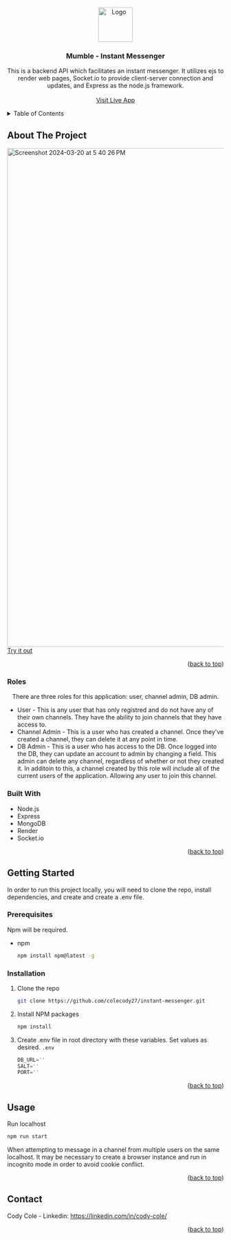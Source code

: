 <!-- Improved compatibility of back to top link: See: https://github.com/othneildrew/Best-README-Template/pull/73 -->
<a name="readme-top"></a>

<!-- PROJECT SHIELDS -->
<!--
*** I'm using markdown "reference style" links for readability.
*** Reference links are enclosed in brackets [ ] instead of parentheses ( ).
*** See the bottom of this document for the declaration of the reference variables
*** for contributors-url, forks-url, etc. This is an optional, concise syntax you may use.
*** https://www.markdownguide.org/basic-syntax/#reference-style-links

[![Contributors][contributors-shield]][contributors-url]
[![Forks][forks-shield]][forks-url]
[![Stargazers][stars-shield]][stars-url]
[![Issues][issues-shield]][issues-url]
[![MIT License][license-shield]][license-url]
[![LinkedIn][linkedin-shield]][linkedin-url]
-->


<!-- PROJECT LOGO -->
<br />
<div align="center">
  <a href="https://github.com/github_username/repo_name">
    <img src="https://github.com/colecody27/instant-messenger/assets/71093271/950ff130-4c65-444f-b8de-f2459b2adb98" alt="Logo" width="80" height="80">
  </a>

<h3 align="center">Mumble - Instant Messenger</h3>

  <p align="center">
    This is a backend API which facilitates an instant messenger. It utilizes ejs to render web pages, Socket.io to provide client-server connection and updates, and Express as the node.js framework. 
    <br />
    <br />
    <a href="https://instant-messenger-qa99.onrender.com">Visit Live App</a>
  </p>
</div>



<!-- TABLE OF CONTENTS -->
<details>
  <summary>Table of Contents</summary>
  <ol>
    <li>
      <a href="#about-the-project">About The Project</a>
      <ul>
        <li><a href="#built-with">Built With</a></li>
      </ul>
    </li>
    <li>
      <a href="#getting-started">Getting Started</a>
      <ul>
        <li><a href="#prerequisites">Prerequisites</a></li>
        <li><a href="#installation">Installation</a></li>
      </ul>
    </li>
    <li><a href="#usage">Usage</a></li>
  </ol>
</details>


<!-- ABOUT THE PROJECT -->
## About The Project

<img width="1159" alt="Screenshot 2024-03-20 at 5 40 26 PM" src="https://github.com/colecody27/instant-messenger/assets/71093271/441e65fb-72be-437d-a7df-d5a359c34f62">
<a align="center" href="https://instant-messenger-qa99.onrender.com">Try it out</a>

<p align="right">(<a href="#readme-top">back to top</a>)</p>

### Roles 
<p align="center"> There are three roles for this application: user, channel admin, DB admin. </p>
<ul>
  <li>User - This is any user that has only registred and do not have any of their own channels. They have the ability to join channels that they have access to. </li>
  <li>Channel Admin - This is a user who has created a channel. Once they've created a channel, they can delete it at any point in time. </li>
  <li>DB Admin - This is a user who has access to the DB. Once logged into the DB, they can update an account to admin by changing a field. This admin can delete any channel, regardless of whether or not they created it. In additoin to this, a channel created by this role will include all of the current users of the application. Allowing any user to join this channel. </li>
</ul>

### Built With
- Node.js
- Express
- MongoDB
- Render
- Socket.io


<!--<img src="https://simpleicons.org/icons/express.svg" alt="Logo" width="80" height="80"> 
<!-- * [![Node][Node.js]][Next-url]
* [![Express][Express.js]][Laravel-url]
* [![Render][Render.com]][Bootstrap-url]
* [![MongDB][MongoDB.com]][Bootstrap-url]
-->

<p align="right">(<a href="#readme-top">back to top</a>)</p>


<!-- GETTING STARTED -->
## Getting Started

In order to run this project locally, you will need to clone the repo, install dependencies, and create and create a .env file.  

### Prerequisites

Npm will be required. 
* npm
  ```sh
  npm install npm@latest -g
  ```

### Installation

1. Clone the repo
   ```sh
   git clone https://github.com/colecody27/instant-messenger.git
   ```
2. Install NPM packages
   ```sh
   npm install
   ```
3. Create .env file in root directory with these variables. Set values as desired. `.env`
   ```js
   DB_URL=''
   SALT=''
   PORT=''
   ```


<p align="right">(<a href="#readme-top">back to top</a>)</p>



<!-- USAGE EXAMPLES -->
## Usage

Run localhost
   ```sh
   npm run start
   ```
When attempting to message in a channel from multiple users on the same localhost. It may be necessary to create a browser instance and run in incognito mode in order to avoid cookie conflict. 

<p align="right">(<a href="#readme-top">back to top</a>)</p>


<!-- CONTACT -->
## Contact

Cody Cole - Linkedin: https://linkedin.com/in/cody-cole/ 


<p align="right">(<a href="#readme-top">back to top</a>)</p>



<!-- MARKDOWN LINKS & IMAGES -->
<!-- https://www.markdownguide.org/basic-syntax/#reference-style-links -->
[contributors-shield]: https://img.shields.io/github/contributors/github_username/repo_name.svg?style=for-the-badge
[contributors-url]: https://github.com/github_username/repo_name/graphs/contributors
[forks-shield]: https://img.shields.io/github/forks/github_username/repo_name.svg?style=for-the-badge
[forks-url]: https://github.com/github_username/repo_name/network/members
[stars-shield]: https://img.shields.io/github/stars/github_username/repo_name.svg?style=for-the-badge
[stars-url]: https://github.com/github_username/repo_name/stargazers
[issues-shield]: https://img.shields.io/github/issues/github_username/repo_name.svg?style=for-the-badge
[issues-url]: https://github.com/github_username/repo_name/issues
[license-shield]: https://img.shields.io/github/license/github_username/repo_name.svg?style=for-the-badge
[license-url]: https://github.com/github_username/repo_name/blob/master/LICENSE.txt
[linkedin-shield]: https://img.shields.io/badge/-LinkedIn-black.svg?style=for-the-badge&logo=linkedin&colorB=555
[linkedin-url]: https://linkedin.com/in/linkedin_username
[product-screenshot]: images/screenshot.png
[Next.js]: https://img.shields.io/badge/next.js-000000?style=for-the-badge&logo=nextdotjs&logoColor=white
[Next-url]: https://nextjs.org/
[React.js]: https://img.shields.io/badge/React-20232A?style=for-the-badge&logo=react&logoColor=61DAFB
[React-url]: https://reactjs.org/
[Vue.js]: https://img.shields.io/badge/Vue.js-35495E?style=for-the-badge&logo=vuedotjs&logoColor=4FC08D
[Vue-url]: https://vuejs.org/
[Angular.io]: https://img.shields.io/badge/Angular-DD0031?style=for-the-badge&logo=angular&logoColor=white
[Angular-url]: https://angular.io/
[Svelte.dev]: https://img.shields.io/badge/Svelte-4A4A55?style=for-the-badge&logo=svelte&logoColor=FF3E00
[Svelte-url]: https://svelte.dev/
[Laravel.com]: https://img.shields.io/badge/Laravel-FF2D20?style=for-the-badge&logo=laravel&logoColor=white
[Laravel-url]: https://laravel.com
[Bootstrap.com]: https://img.shields.io/badge/Bootstrap-563D7C?style=for-the-badge&logo=bootstrap&logoColor=white
[Bootstrap-url]: https://getbootstrap.com
[JQuery.com]: https://img.shields.io/badge/jQuery-0769AD?style=for-the-badge&logo=jquery&logoColor=white
[JQuery-url]: https://jquery.com 
